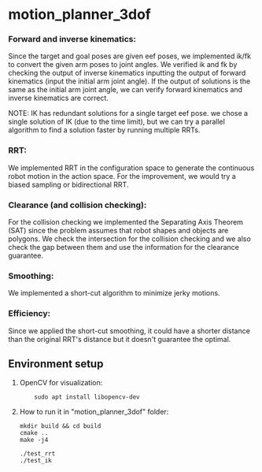 # motion_planner_3dof
### Forward and inverse kinematics:
 Since the target and goal poses are given eef poses, we implemented ik/fk to convert the given arm poses to joint angles.
 We verified ik and fk by checking the output of inverse kinematics inputting the output of forward kinematics (input the initial arm joint angle).
 If the output of solutions is the same as the initial arm joint angle, we can verify forward kinematics and inverse kinematics are correct.
 
 NOTE: IK has redundant solutions for a single target eef pose. we chose a single solution of IK (due to the time limit), but we can try a parallel algorithm
 to find a solution faster by running multiple RRTs.

### RRT:
 We implemented RRT in the configuration space to generate the continuous robot motion in the action space.
 For the improvement, we would try a biased sampling or bidirectional RRT. 

### Clearance (and collision checking):
 For the collision checking we implemented the Separating Axis Theorem (SAT) since the problem assumes that robot shapes and objects are polygons.
 We check the intersection for the collision checking and we also check the gap between them and use the information for the clearance guarantee.

### Smoothing: 
 We implemented a short-cut algorithm to minimize jerky motions.

### Efficiency: 
Since we applied the short-cut smoothing, it could have a shorter distance than the original RRT's distance but it doesn't guarantee the optimal.

## Environment setup
1. OpenCV for visualization:
	
	```
        sudo apt install libopencv-dev
    ```

2. How to run it in "motion_planner_3dof" folder:
        
	```
    mkdir build && cd build
    cmake ..
    make -j4
    
    ./test_rrt    
    ./test_ik 
    ```


